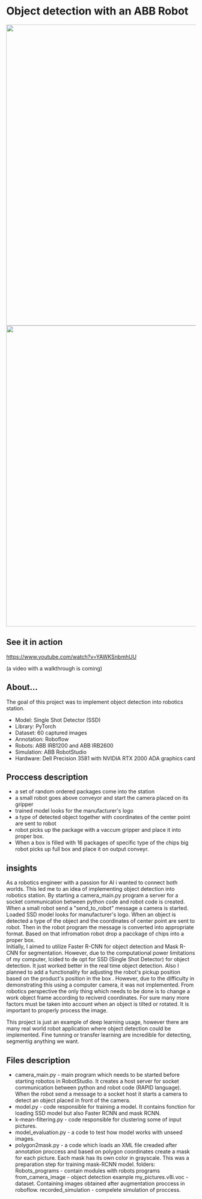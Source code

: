 # Object detection with an ABB Robot


<p float="center">
  <img src="https://github.com/arkurpas/Object-detection-ABB-RobotStudio/assets/129556066/c3988a6e-7703-490e-bcae-93ff3a80b005)" width="800" />
  <img src="https://github.com/arkurpas/Object-detection-ABB-RobotStudio/assets/129556066/3d299685-de07-4fe2-ae93-cf3955cd3fe6" width="800" /> 
</p>


## See it in action
https://www.youtube.com/watch?v=YAWKSnbmhUU

(a video with a walkthrough is coming)

## About...
The goal of this project was to implement object detection into robotics station. 

* Model: Single Shot Detector (SSD)
* Library: PyTorch
* Dataset: 60 captured images
* Annotation: Roboflow
* Robots: ABB IRB1200 and ABB IRB2600
* Simulation: ABB RobotStudio
* Hardware: Dell Precision 3581 with NVIDIA RTX 2000 ADA graphics card 

  
## Proccess description

* a set of random ordered packages come into the station
* a small robot goes above conveyor and  start the camera placed on its gripper
* trained model looks for the manufacturer's logo
* a type of detected object together with coordinates of the center point are sent to robot
* robot picks up the package with a vaccum gripper and place it into proper box.
* When a box is filled with 16 packages of specific type of the chips big robot picks up full box and place it on output conveyr.


## insights

As a robotics engineer with a passion for AI i wanted to connect both worlds. This led me to an idea of implementing object detection into robotics station. 
By starting a camera_main.py program a server for a socket communication between python code and robot code is created. When a small robot send a "send_to_robot" message a camera is started. Loaded SSD model looks for manufacturer's logo. When an object is detected a type of the object and the coordinates of center point are sent to robot. Then in the robot program the message is converted into appropriate format. Based on that infromation robot drop a pacckage of chips into a proper box.  
Initially, I aimed to utilize Faster R-CNN for object detection and Mask R-CNN for segmentation. However, due to the computational power limitations of my computer, Icided to de opt for SSD (Single Shot Detector) for object detection. It just worked better in the real time object detection. Also I planned to add a functionality for adjusting the robot's pickup position based on the product's position in the box . However, due to the difficulty in demonstrating this using a computer camera, it was not implemented. From robotics perspective the only thing which needs to be done is to change a work object frame according to reciverd coordinates. For sure many more factors must be taken into account when an object is tilted or rotated. It is important to properly process the image.

This project is just an example of deep learning usage, however there are many real world robot application where object detection could be implemented. Fine tunning or transfer learning are incredible for detecting, segmentig anything we want.


## Files description
* camera_main.py - main program which needs to be started before starting robotos in RobotStudio. It creates a host server for socket communication between python and robot code (RAPID language). When the robot send a message to a socket host it starts a camera to detect an object placed in front of the camera.
* model.py - code responsible for training a model. It contains fonction for loading SSD model but also Faster RCNN and mask RCNN.
* k-mean-filtering.py - code responsible for clustering some of input pictures.
* model_evaluation.py - a code to test how model works with unseed images.
* polygon2mask.py - a code which loads an XML file creaded after annotation proccess and based on polygon coordinates create a mask for each picture. Each mask has its own color in grayscale. This was a preparation step for training mask-RCNN model.
folders:
Robots_programs - contain modules with robots programs
from_camera_image - object detection example
my_pictures.v8i.voc - dataset. Containing images obtained after augmentation proccess in roboflow.
recorded_simulation - compelete simulation of proccess.





